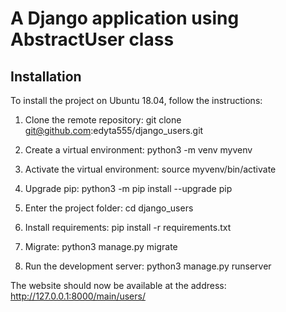 # A Django application using AbstractUser class 

## Installation

To install the project on Ubuntu 18.04, follow the instructions:

1) Clone the remote repository:
git clone git@github.com:edyta555/django_users.git

2) Create a virtual environment:
python3 -m venv myvenv

3) Activate the virtual environment:
source myvenv/bin/activate

4) Upgrade pip:
python3 -m pip install --upgrade pip

5) Enter the project folder:
cd django_users

6) Install requirements:
pip install -r requirements.txt

7) Migrate:
python3 manage.py migrate

8) Run the development server:
python3 manage.py runserver

The website should now be available at the address:
http://127.0.0.1:8000/main/users/
